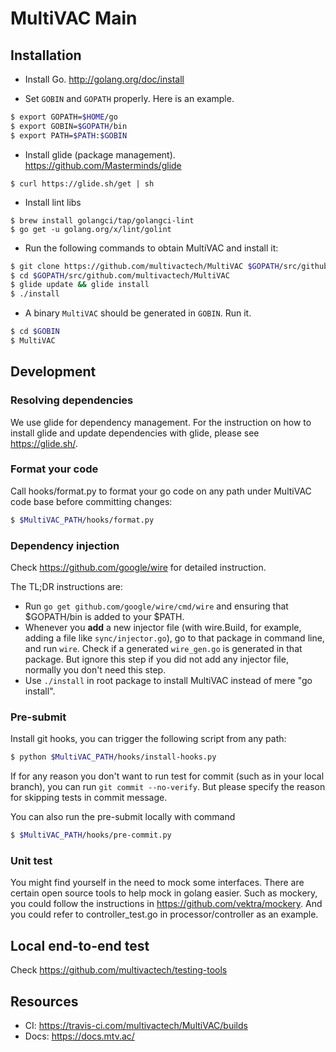 # MultiVAC Main

## Installation

- Install Go. http://golang.org/doc/install

- Set `GOBIN` and `GOPATH` properly. Here is an example.

```bash
$ export GOPATH=$HOME/go
$ export GOBIN=$GOPATH/bin
$ export PATH=$PATH:$GOBIN
```

- Install glide (package management). https://github.com/Masterminds/glide

```bashN
$ curl https://glide.sh/get | sh
```

- Install lint libs

```base
$ brew install golangci/tap/golangci-lint
$ go get -u golang.org/x/lint/golint
```

- Run the following commands to obtain MultiVAC and install it:

```bash
$ git clone https://github.com/multivactech/MultiVAC $GOPATH/src/github.com/multivactech/MultiVAC
$ cd $GOPATH/src/github.com/multivactech/MultiVAC
$ glide update && glide install
$ ./install
```

- A binary `MultiVAC` should be generated in `GOBIN`. Run it.

```bash
$ cd $GOBIN
$ MultiVAC
```

## Development

### Resolving dependencies

We use glide for dependency management. For the instruction on how to
install glide and update dependencies with glide, please see https://glide.sh/.

### Format your code

Call hooks/format.py to format your go code on any path under MultiVAC
code base before committing changes:

```bash
$ $MultiVAC_PATH/hooks/format.py
```

### Dependency injection

Check https://github.com/google/wire for detailed instruction.

The TL;DR instructions are:
- Run `go get github.com/google/wire/cmd/wire` and ensuring that $GOPATH/bin is added to your $PATH.
- Whenever you **add** a new injector file (with wire.Build, for example, adding a file like `sync/injector.go`), go
  to that package in command line, and run `wire`. Check if a generated `wire_gen.go` is generated in that package. 
  But ignore this step if you did not add any injector file, normally you don't need this step.
- Use `./install` in root package to install MultiVAC instead of mere "go install".

### Pre-submit

Install git hooks, you can trigger the following script from any path:

```bash
$ python $MultiVAC_PATH/hooks/install-hooks.py
```

If for any reason you don't want to run test for commit (such as in
your local branch), you can run `git commit --no-verify`. But please
specify the reason for skipping tests in commit message.

You can also run the pre-submit locally with command

```bash
$ $MultiVAC_PATH/hooks/pre-commit.py
```

### Unit test

You might find yourself in the need to mock some interfaces. There are certain open source tools to help mock in
golang easier. Such as mockery, you could follow the instructions in https://github.com/vektra/mockery. And you
could refer to controller_test.go in processor/controller as an example.


## Local end-to-end test

Check https://github.com/multivactech/testing-tools

## Resources

* CI: https://travis-ci.com/multivactech/MultiVAC/builds
* Docs: https://docs.mtv.ac/

